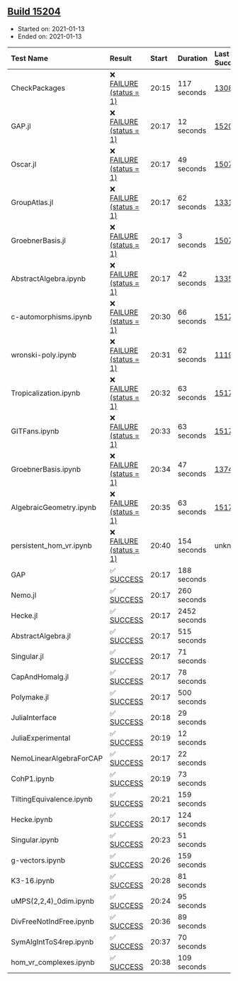 ## [Build 15204](https://oscarci.mathematik.uni-kl.de/job/oscar/15204/)

* Started on: 2021-01-13
* Ended on: 2021-01-13

| Test Name    | Result | Start | Duration | Last Success | First Failure |
|:-------------|:-------|:------|:---------|:-------------|:--------------|
| CheckPackages | ❌ [FAILURE (status = 1)](https://oscarci.mathematik.uni-kl.de/job/oscar/15204/artifact/logs/build-15204/CheckPackages.log) | 20:15 | 117 seconds | [13085](https://oscarci.mathematik.uni-kl.de/job/oscar/13085/) | [13086](https://oscarci.mathematik.uni-kl.de/job/oscar/13086/) |
| GAP.jl | ❌ [FAILURE (status = 1)](https://oscarci.mathematik.uni-kl.de/job/oscar/15204/artifact/logs/build-15204/GAP.jl.log) | 20:17 | 12 seconds | [15203](https://oscarci.mathematik.uni-kl.de/job/oscar/15203/) | [15204](https://oscarci.mathematik.uni-kl.de/job/oscar/15204/) |
| Oscar.jl | ❌ [FAILURE (status = 1)](https://oscarci.mathematik.uni-kl.de/job/oscar/15204/artifact/logs/build-15204/Oscar.jl.log) | 20:17 | 49 seconds | [15079](https://oscarci.mathematik.uni-kl.de/job/oscar/15079/) | [15080](https://oscarci.mathematik.uni-kl.de/job/oscar/15080/) |
| GroupAtlas.jl | ❌ [FAILURE (status = 1)](https://oscarci.mathematik.uni-kl.de/job/oscar/15204/artifact/logs/build-15204/GroupAtlas.jl.log) | 20:17 | 62 seconds | [13311](https://oscarci.mathematik.uni-kl.de/job/oscar/13311/) | [13312](https://oscarci.mathematik.uni-kl.de/job/oscar/13312/) |
| GroebnerBasis.jl | ❌ [FAILURE (status = 1)](https://oscarci.mathematik.uni-kl.de/job/oscar/15204/artifact/logs/build-15204/GroebnerBasis.jl.log) | 20:17 | 3 seconds | [15079](https://oscarci.mathematik.uni-kl.de/job/oscar/15079/) | [15080](https://oscarci.mathematik.uni-kl.de/job/oscar/15080/) |
| AbstractAlgebra.ipynb | ❌ [FAILURE (status = 1)](https://oscarci.mathematik.uni-kl.de/job/oscar/15204/artifact/logs/build-15204/AbstractAlgebra.ipynb.log) | 20:17 | 42 seconds | [13355](https://oscarci.mathematik.uni-kl.de/job/oscar/13355/) | [13356](https://oscarci.mathematik.uni-kl.de/job/oscar/13356/) |
| c-automorphisms.ipynb | ❌ [FAILURE (status = 1)](https://oscarci.mathematik.uni-kl.de/job/oscar/15204/artifact/logs/build-15204/c-automorphisms.ipynb.log) | 20:30 | 66 seconds | [15177](https://oscarci.mathematik.uni-kl.de/job/oscar/15177/) | [15180](https://oscarci.mathematik.uni-kl.de/job/oscar/15180/) |
| wronski-poly.ipynb | ❌ [FAILURE (status = 1)](https://oscarci.mathematik.uni-kl.de/job/oscar/15204/artifact/logs/build-15204/wronski-poly.ipynb.log) | 20:31 | 62 seconds | [11192](https://oscarci.mathematik.uni-kl.de/job/oscar/11192/) | [11193](https://oscarci.mathematik.uni-kl.de/job/oscar/11193/) |
| Tropicalization.ipynb | ❌ [FAILURE (status = 1)](https://oscarci.mathematik.uni-kl.de/job/oscar/15204/artifact/logs/build-15204/Tropicalization.ipynb.log) | 20:32 | 63 seconds | [15176](https://oscarci.mathematik.uni-kl.de/job/oscar/15176/) | [15177](https://oscarci.mathematik.uni-kl.de/job/oscar/15177/) |
| GITFans.ipynb | ❌ [FAILURE (status = 1)](https://oscarci.mathematik.uni-kl.de/job/oscar/15204/artifact/logs/build-15204/GITFans.ipynb.log) | 20:33 | 63 seconds | [15177](https://oscarci.mathematik.uni-kl.de/job/oscar/15177/) | [15180](https://oscarci.mathematik.uni-kl.de/job/oscar/15180/) |
| GroebnerBasis.ipynb | ❌ [FAILURE (status = 1)](https://oscarci.mathematik.uni-kl.de/job/oscar/15204/artifact/logs/build-15204/GroebnerBasis.ipynb.log) | 20:34 | 47 seconds | [13748](https://oscarci.mathematik.uni-kl.de/job/oscar/13748/) | [13749](https://oscarci.mathematik.uni-kl.de/job/oscar/13749/) |
| AlgebraicGeometry.ipynb | ❌ [FAILURE (status = 1)](https://oscarci.mathematik.uni-kl.de/job/oscar/15204/artifact/logs/build-15204/AlgebraicGeometry.ipynb.log) | 20:35 | 63 seconds | [15177](https://oscarci.mathematik.uni-kl.de/job/oscar/15177/) | [15180](https://oscarci.mathematik.uni-kl.de/job/oscar/15180/) |
| persistent_hom_vr.ipynb | ❌ [FAILURE (status = 1)](https://oscarci.mathematik.uni-kl.de/job/oscar/15204/artifact/logs/build-15204/persistent_hom_vr.ipynb.log) | 20:40 | 154 seconds | unknown | unknown |
| GAP | ✅ [SUCCESS](https://oscarci.mathematik.uni-kl.de/job/oscar/15204/artifact/logs/build-15204/GAP.log) | 20:17 | 188 seconds |  |  |
| Nemo.jl | ✅ [SUCCESS](https://oscarci.mathematik.uni-kl.de/job/oscar/15204/artifact/logs/build-15204/Nemo.jl.log) | 20:17 | 260 seconds |  |  |
| Hecke.jl | ✅ [SUCCESS](https://oscarci.mathematik.uni-kl.de/job/oscar/15204/artifact/logs/build-15204/Hecke.jl.log) | 20:17 | 2452 seconds |  |  |
| AbstractAlgebra.jl | ✅ [SUCCESS](https://oscarci.mathematik.uni-kl.de/job/oscar/15204/artifact/logs/build-15204/AbstractAlgebra.jl.log) | 20:17 | 515 seconds |  |  |
| Singular.jl | ✅ [SUCCESS](https://oscarci.mathematik.uni-kl.de/job/oscar/15204/artifact/logs/build-15204/Singular.jl.log) | 20:17 | 71 seconds |  |  |
| CapAndHomalg.jl | ✅ [SUCCESS](https://oscarci.mathematik.uni-kl.de/job/oscar/15204/artifact/logs/build-15204/CapAndHomalg.jl.log) | 20:17 | 78 seconds |  |  |
| Polymake.jl | ✅ [SUCCESS](https://oscarci.mathematik.uni-kl.de/job/oscar/15204/artifact/logs/build-15204/Polymake.jl.log) | 20:17 | 500 seconds |  |  |
| JuliaInterface | ✅ [SUCCESS](https://oscarci.mathematik.uni-kl.de/job/oscar/15204/artifact/logs/build-15204/JuliaInterface.log) | 20:18 | 29 seconds |  |  |
| JuliaExperimental | ✅ [SUCCESS](https://oscarci.mathematik.uni-kl.de/job/oscar/15204/artifact/logs/build-15204/JuliaExperimental.log) | 20:19 | 12 seconds |  |  |
| NemoLinearAlgebraForCAP | ✅ [SUCCESS](https://oscarci.mathematik.uni-kl.de/job/oscar/15204/artifact/logs/build-15204/NemoLinearAlgebraForCAP.log) | 20:17 | 22 seconds |  |  |
| CohP1.ipynb | ✅ [SUCCESS](https://oscarci.mathematik.uni-kl.de/job/oscar/15204/artifact/logs/build-15204/CohP1.ipynb.log) | 20:19 | 73 seconds |  |  |
| TiltingEquivalence.ipynb | ✅ [SUCCESS](https://oscarci.mathematik.uni-kl.de/job/oscar/15204/artifact/logs/build-15204/TiltingEquivalence.ipynb.log) | 20:21 | 159 seconds |  |  |
| Hecke.ipynb | ✅ [SUCCESS](https://oscarci.mathematik.uni-kl.de/job/oscar/15204/artifact/logs/build-15204/Hecke.ipynb.log) | 20:17 | 124 seconds |  |  |
| Singular.ipynb | ✅ [SUCCESS](https://oscarci.mathematik.uni-kl.de/job/oscar/15204/artifact/logs/build-15204/Singular.ipynb.log) | 20:23 | 51 seconds |  |  |
| g-vectors.ipynb | ✅ [SUCCESS](https://oscarci.mathematik.uni-kl.de/job/oscar/15204/artifact/logs/build-15204/g-vectors.ipynb.log) | 20:26 | 159 seconds |  |  |
| K3-16.ipynb | ✅ [SUCCESS](https://oscarci.mathematik.uni-kl.de/job/oscar/15204/artifact/logs/build-15204/K3-16.ipynb.log) | 20:28 | 81 seconds |  |  |
| uMPS(2,2,4)_0dim.ipynb | ✅ [SUCCESS](https://oscarci.mathematik.uni-kl.de/job/oscar/15204/artifact/logs/build-15204/uMPS-2-2-4-_0dim.ipynb.log) | 20:24 | 95 seconds |  |  |
| DivFreeNotIndFree.ipynb | ✅ [SUCCESS](https://oscarci.mathematik.uni-kl.de/job/oscar/15204/artifact/logs/build-15204/DivFreeNotIndFree.ipynb.log) | 20:36 | 89 seconds |  |  |
| SymAlgIntToS4rep.ipynb | ✅ [SUCCESS](https://oscarci.mathematik.uni-kl.de/job/oscar/15204/artifact/logs/build-15204/SymAlgIntToS4rep.ipynb.log) | 20:37 | 70 seconds |  |  |
| hom_vr_complexes.ipynb | ✅ [SUCCESS](https://oscarci.mathematik.uni-kl.de/job/oscar/15204/artifact/logs/build-15204/hom_vr_complexes.ipynb.log) | 20:38 | 109 seconds |  |  |
